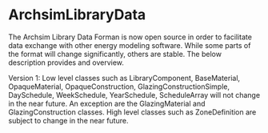 # ArchsimLibraryData

The Archsim Library Data Forman is now open source in order to facilitate data exchange with other energy modeling software.
While some parts of the format will change significantly, others are stable. The below description provides and overview.

Version 1:
Low level classes such as LibraryComponent, BaseMaterial, OpaqueMaterial, OpaqueConstruction, GlazingConstructionSimple, DaySchedule, WeekSchedule, YearSchedule, ScheduleArray will not change in the near future. An exception are the GlazingMaterial and GlazingConstruction classes.
High level classes such as ZoneDefinition are subject to change in the near future.
